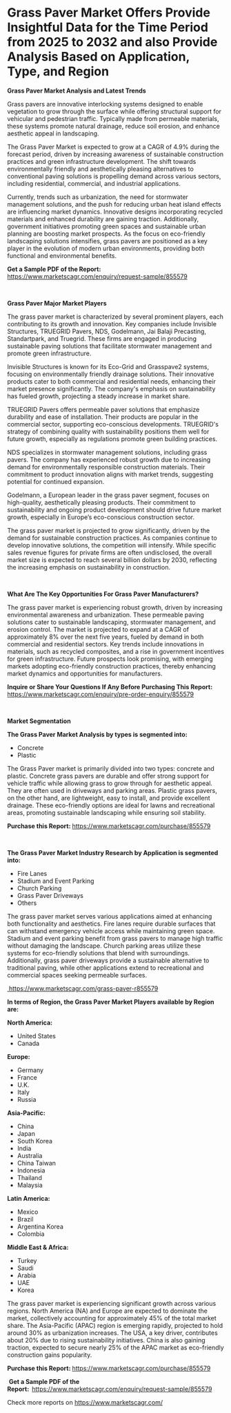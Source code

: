 <p><h1>Grass Paver Market Offers Provide Insightful Data for the Time Period from 2025 to 2032 and also Provide Analysis Based on Application, Type, and Region</h1></p><p><strong>Grass Paver Market Analysis and Latest Trends</strong></p>
<p><p>Grass pavers are innovative interlocking systems designed to enable vegetation to grow through the surface while offering structural support for vehicular and pedestrian traffic. Typically made from permeable materials, these systems promote natural drainage, reduce soil erosion, and enhance aesthetic appeal in landscaping. </p><p>The Grass Paver Market is expected to grow at a CAGR of 4.9% during the forecast period, driven by increasing awareness of sustainable construction practices and green infrastructure development. The shift towards environmentally friendly and aesthetically pleasing alternatives to conventional paving solutions is propelling demand across various sectors, including residential, commercial, and industrial applications. </p><p>Currently, trends such as urbanization, the need for stormwater management solutions, and the push for reducing urban heat island effects are influencing market dynamics. Innovative designs incorporating recycled materials and enhanced durability are gaining traction. Additionally, government initiatives promoting green spaces and sustainable urban planning are boosting market prospects. As the focus on eco-friendly landscaping solutions intensifies, grass pavers are positioned as a key player in the evolution of modern urban environments, providing both functional and environmental benefits.</p></p>
<p><strong>Get a Sample PDF of the Report:&nbsp;</strong> <a href="https://www.marketscagr.com/enquiry/request-sample/855579?utm_campaign=2342&utm_medium=2&utm_source=Github&utm_content=ia&utm_term=17022025&utm_id=grass-paver">https://www.marketscagr.com/enquiry/request-sample/855579</a></p>
<p>&nbsp;</p>
<p><strong>Grass Paver Major Market Players</strong></p>
<p><p>The grass paver market is characterized by several prominent players, each contributing to its growth and innovation. Key companies include Invisible Structures, TRUEGRID Pavers, NDS, Godelmann, Jai Balaji Precasting, Standartpark, and Truegrid. These firms are engaged in producing sustainable paving solutions that facilitate stormwater management and promote green infrastructure.</p><p>Invisible Structures is known for its Eco-Grid and Grasspave2 systems, focusing on environmentally friendly drainage solutions. Their innovative products cater to both commercial and residential needs, enhancing their market presence significantly. The company's emphasis on sustainability has fueled growth, projecting a steady increase in market share.</p><p>TRUEGRID Pavers offers permeable paver solutions that emphasize durability and ease of installation. Their products are popular in the commercial sector, supporting eco-conscious developments. TRUEGRID's strategy of combining quality with sustainability positions them well for future growth, especially as regulations promote green building practices.</p><p>NDS specializes in stormwater management solutions, including grass pavers. The company has experienced robust growth due to increasing demand for environmentally responsible construction materials. Their commitment to product innovation aligns with market trends, suggesting potential for continued expansion.</p><p>Godelmann, a European leader in the grass paver segment, focuses on high-quality, aesthetically pleasing products. Their commitment to sustainability and ongoing product development should drive future market growth, especially in Europe’s eco-conscious construction sector.</p><p>The grass paver market is projected to grow significantly, driven by the demand for sustainable construction practices. As companies continue to develop innovative solutions, the competition will intensify. While specific sales revenue figures for private firms are often undisclosed, the overall market size is expected to reach several billion dollars by 2030, reflecting the increasing emphasis on sustainability in construction.</p></p>
<p>&nbsp;</p>
<p><strong>What Are The Key Opportunities For Grass Paver Manufacturers?</strong></p>
<p><p>The grass paver market is experiencing robust growth, driven by increasing environmental awareness and urbanization. These permeable paving solutions cater to sustainable landscaping, stormwater management, and erosion control. The market is projected to expand at a CAGR of approximately 8% over the next five years, fueled by demand in both commercial and residential sectors. Key trends include innovations in materials, such as recycled composites, and a rise in government incentives for green infrastructure. Future prospects look promising, with emerging markets adopting eco-friendly construction practices, thereby enhancing market dynamics and opportunities for manufacturers.</p></p>
<p><strong>Inquire or Share Your Questions If Any Before Purchasing This Report:</strong> <a href="https://www.marketscagr.com/enquiry/pre-order-enquiry/855579?utm_campaign=2342&utm_medium=2&utm_source=Github&utm_content=ia&utm_term=17022025&utm_id=grass-paver">https://www.marketscagr.com/enquiry/pre-order-enquiry/855579</a></p>
<p>&nbsp;</p>
<p><strong>Market Segmentation</strong></p>
<p><strong>The Grass Paver Market Analysis by types is segmented into:</strong></p>
<p><ul><li>Concrete</li><li>Plastic</li></ul></p>
<p><p>The Grass Paver market is primarily divided into two types: concrete and plastic. Concrete grass pavers are durable and offer strong support for vehicle traffic while allowing grass to grow through for aesthetic appeal. They are often used in driveways and parking areas. Plastic grass pavers, on the other hand, are lightweight, easy to install, and provide excellent drainage. These eco-friendly options are ideal for lawns and recreational areas, promoting sustainable landscaping while ensuring soil stability.</p></p>
<p><strong>Purchase this Report:&nbsp;</strong><a href="https://www.marketscagr.com/purchase/855579?utm_campaign=2342&utm_medium=2&utm_source=Github&utm_content=ia&utm_term=17022025&utm_id=grass-paver">https://www.marketscagr.com/purchase/855579</a></p>
<p>&nbsp;</p>
<p><strong>The Grass Paver Market Industry Research by Application is segmented into:</strong></p>
<p><ul><li>Fire Lanes</li><li>Stadium and Event Parking</li><li>Church Parking</li><li>Grass Paver Driveways</li><li>Others</li></ul></p>
<p><p>The grass paver market serves various applications aimed at enhancing both functionality and aesthetics. Fire lanes require durable surfaces that can withstand emergency vehicle access while maintaining green space. Stadium and event parking benefit from grass pavers to manage high traffic without damaging the landscape. Church parking areas utilize these systems for eco-friendly solutions that blend with surroundings. Additionally, grass paver driveways provide a sustainable alternative to traditional paving, while other applications extend to recreational and commercial spaces seeking permeable surfaces.</p></p>
<p><a href="https://www.marketscagr.com/grass-paver-r855579?utm_campaign=2342&utm_medium=2&utm_source=Github&utm_content=ia&utm_term=17022025&utm_id=grass-paver">&nbsp;https://www.marketscagr.com/grass-paver-r855579</a></p>
<p><strong>In terms of Region, the Grass Paver Market Players available by Region are:</strong></p>
<p>
    <p> <strong> North America: </strong>
        <ul>
            <li>United States</li>
            <li>Canada</li>
        </ul>
        </p> 
    <p> <strong> Europe: </strong>
        <ul>
            <li>Germany</li>
            <li>France</li>
            <li>U.K.</li>
            <li>Italy</li>
            <li>Russia</li>
        </ul>
        </p> 
    <p> <strong> Asia-Pacific: </strong>
        <ul>
            <li>China</li>
            <li>Japan</li>
            <li>South Korea</li>
            <li>India</li>
            <li>Australia</li>
            <li>China Taiwan</li>
            <li>Indonesia</li>
            <li>Thailand</li>
            <li>Malaysia</li>
        </ul>
        </p> 
    <p> <strong> Latin America: </strong>
        <ul>
            <li>Mexico</li>
            <li>Brazil</li>
            <li>Argentina Korea</li>
            <li>Colombia</li>
        </ul>
        </p> 
    <p> <strong> Middle East & Africa: </strong>
        <ul>
            <li>Turkey</li>
            <li>Saudi</li>
            <li>Arabia</li>
            <li>UAE</li>
            <li>Korea</li>
        </ul>
    </p>
    </p>
<p><p>The grass paver market is experiencing significant growth across various regions. North America (NA) and Europe are expected to dominate the market, collectively accounting for approximately 45% of the total market share. The Asia-Pacific (APAC) region is emerging rapidly, projected to hold around 30% as urbanization increases. The USA, a key driver, contributes about 20% due to rising sustainability initiatives. China is also gaining traction, expected to secure nearly 25% of the APAC market as eco-friendly construction gains popularity.</p></p>
<p><strong>Purchase this Report: </strong><a href="https://www.marketscagr.com/purchase/855579?utm_campaign=2342&utm_medium=2&utm_source=Github&utm_content=ia&utm_term=17022025&utm_id=grass-paver">https://www.marketscagr.com/purchase/855579</a></p>
<p>&nbsp;<strong>Get a Sample PDF of the Report:&nbsp;&nbsp;</strong><a href="https://www.marketscagr.com/enquiry/request-sample/855579?utm_campaign=2342&utm_medium=2&utm_source=Github&utm_content=ia&utm_term=17022025&utm_id=grass-paver">https://www.marketscagr.com/enquiry/request-sample/855579</a></p>
<p><strong></strong></p>
<p>Check more reports on <a href="https://www.marketscagr.com/?utm_campaign=2342&utm_medium=2&utm_source=Github&utm_content=ia&utm_term=17022025&utm_id=grass-paver">https://www.marketscagr.com/</a></p>